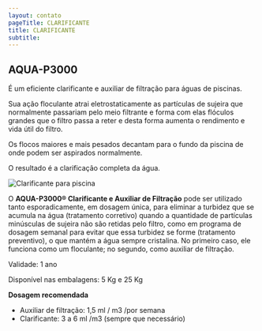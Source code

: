 ```yaml
---
layout: contato
pageTitle: CLARIFICANTE
title: CLARIFICANTE
subtitle: 
---
```

## **AQUA-P3000**

É um eficiente clarificante e auxiliar de filtração para águas de piscinas. 

Sua ação floculante atrai eletrostaticamente as partículas de sujeira que normalmente passariam pelo meio filtrante e forma com elas flóculos grandes que o filtro passa a reter e desta forma aumenta o rendimento e vida útil do filtro. 

Os flocos maiores e mais pesados decantam para o fundo da piscina de onde podem ser aspirados normalmente. 

O resultado é a clarificação completa da água. 


<img class="img-responsive pull-left" style="max-width: 50%;" src="../../website/images/piscina agua.jpg" alt="Clarificante para piscina">

O **AQUA-P3000® Clarificante e Auxiliar de Filtração** pode ser utilizado tanto esporadicamente, em dosagem única, para eliminar a turbidez que se acumula na água (tratamento corretivo) quando a quantidade de partículas minúsculas de sujeira não são retidas pelo filtro, como em programa de dosagem semanal para evitar que essa turbidez se forme (tratamento preventivo), o que mantém a água sempre cristalina. No primeiro caso, ele funciona como um floculante; no segundo, como auxiliar de filtração.

<p/>
Validade: 1 ano 

Disponível nas embalagens: 5 Kg e 25 Kg
<p/>

**Dosagem recomendada**

  - Auxiliar de filtração: 1,5 ml / m3 /por semana
  - Clarificante: 3 a 6 ml /m3 (sempre que necessário)

